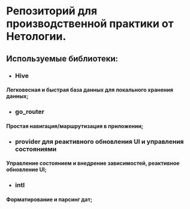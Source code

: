 # Репозиторий для производственной практики от Нетологии.

## Используемые библиотеки:

 - ### Hive
#### Легковесная и быстрая база данных для локального хранения данных;
 - ### go_router
#### Простая навигация/маршрутизация в приложении;
 - ### provider для реактивного обновления UI и управления состояниями
#### Управление состоянием и внедрение зависимостей, реактивное обновление UI;
 - ### intl
#### Форматирование и парсинг дат;
